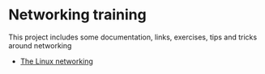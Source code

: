 # Networking training
This project includes some documentation, links, exercises, tips and tricks around networking

- [The Linux networking](./linux.md)
